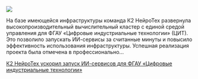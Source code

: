 <!--2025-05-30 14:13:15-->
<div class="yb">
  <div class="rss habr"><img src="https://habrastorage.org/getpro/habr/upload_files/ba6/258/58c/ba625858c6ac876cbba863bb1afbfc96.jpg" /><p>На базе имеющейся инфраструктуры команда К2 НейроТех развернула высокопроизводительный вычислительный кластер с единой средой управления для ФГАУ «Цифровые индустриальные технологии» (ЦИТ).&nbsp; Это позволило запускать ИИ-сервисы за считанные минуты и повысило эффективность использования инфраструктуры. Успешная реализация проекта была отмечена в профессионально... <p class="titl"><a href="https://habr.com/ru/companies/k2tech/news/914370/?utm_source=habrahabr&utm_medium=rss&utm_campaign=914370">К2 НейроТех ускорил запуск ИИ-сервисов для ФГАУ «Цифровые индустриальные технологии»</a></p></div>
</div>
